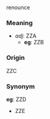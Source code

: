 renounce
### Meaning
+ _adj_: ZZA
    + __eg__: ZZB

### Origin

ZZC

### Synonym

__eg__: ZZD

+ ZZE



